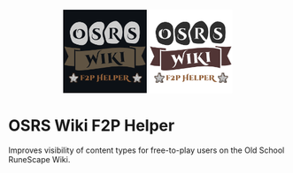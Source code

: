 <p align="center">
  <img
    height="30%"
    width="30%"
    src="img/light_logo.svg#gh-dark-mode-only"
    alt="OSRS Wiki F2P Helper logo"
    title="OSRS Wiki F2P Helper logo"
  />
  <img
    height="30%"
    width="30%"
    src="img/dark_logo.svg#gh-light-mode-only"
    alt="OSRS Wiki F2P Helper logo"
    title="OSRS Wiki F2P Helper logo"
  />
</p>

# OSRS Wiki F2P Helper

Improves visibility of content types for free-to-play users on the Old School RuneScape Wiki.
